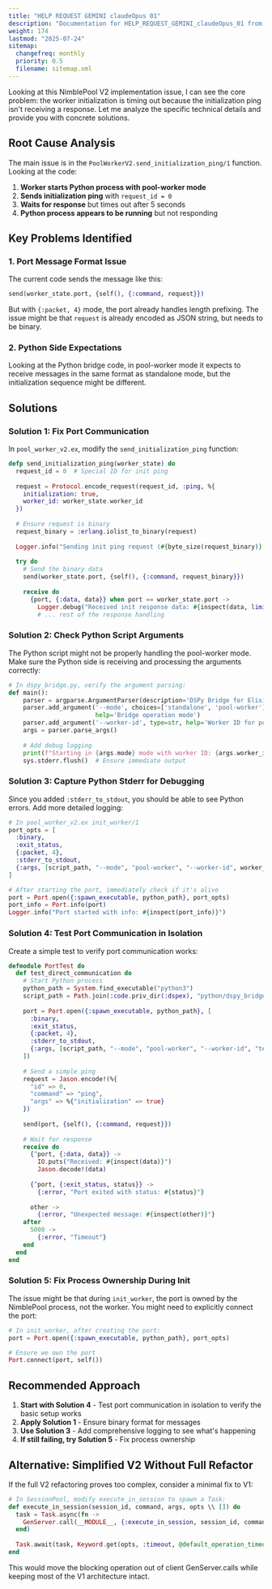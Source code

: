 ```yaml
---
title: "HELP REQUEST GEMINI claudeOpus 01"
description: "Documentation for HELP_REQUEST_GEMINI_claudeOpus_01 from the Dspex repository."
weight: 174
lastmod: "2025-07-24"
sitemap:
  changefreq: monthly
  priority: 0.5
  filename: sitemap.xml
---
```


Looking at this NimblePool V2 implementation issue, I can see the core problem: the worker initialization is timing out because the initialization ping isn't receiving a response. Let me analyze the specific technical details and provide you with concrete solutions.

## Root Cause Analysis

The main issue is in the `PoolWorkerV2.send_initialization_ping/1` function. Looking at the code:

1. **Worker starts Python process with pool-worker mode**
2. **Sends initialization ping** with `request_id = 0`
3. **Waits for response** but times out after 5 seconds
4. **Python process appears to be running** but not responding

## Key Problems Identified

### 1. Port Message Format Issue

The current code sends the message like this:
```elixir
send(worker_state.port, {self(), {:command, request}})
```

But with `{:packet, 4}` mode, the port already handles length prefixing. The issue might be that `request` is already encoded as JSON string, but needs to be binary.

### 2. Python Side Expectations

Looking at the Python bridge code, in pool-worker mode it expects to receive messages in the same format as standalone mode, but the initialization sequence might be different.

## Solutions

### Solution 1: Fix Port Communication

In `pool_worker_v2.ex`, modify the `send_initialization_ping` function:

```elixir
defp send_initialization_ping(worker_state) do
  request_id = 0  # Special ID for init ping
  
  request = Protocol.encode_request(request_id, :ping, %{
    initialization: true,
    worker_id: worker_state.worker_id
  })
  
  # Ensure request is binary
  request_binary = :erlang.iolist_to_binary(request)
  
  Logger.info("Sending init ping request (#{byte_size(request_binary)} bytes): #{inspect(request_binary)}")
  
  try do
    # Send the binary data
    send(worker_state.port, {self(), {:command, request_binary}})
    
    receive do
      {port, {:data, data}} when port == worker_state.port ->
        Logger.debug("Received init response data: #{inspect(data, limit: :infinity)}")
        # ... rest of the response handling
```

### Solution 2: Check Python Script Arguments

The Python script might not be properly handling the pool-worker mode. Make sure the Python side is receiving and processing the arguments correctly:

```python
# In dspy_bridge.py, verify the argument parsing:
def main():
    parser = argparse.ArgumentParser(description='DSPy Bridge for Elixir Integration')
    parser.add_argument('--mode', choices=['standalone', 'pool-worker'], default='standalone',
                        help='Bridge operation mode')
    parser.add_argument('--worker-id', type=str, help='Worker ID for pool-worker mode')
    args = parser.parse_args()
    
    # Add debug logging
    print(f"Starting in {args.mode} mode with worker ID: {args.worker_id}", file=sys.stderr)
    sys.stderr.flush()  # Ensure immediate output
```

### Solution 3: Capture Python Stderr for Debugging

Since you added `:stderr_to_stdout`, you should be able to see Python errors. Add more detailed logging:

```elixir
# In pool_worker_v2.ex init_worker/1
port_opts = [
  :binary,
  :exit_status,
  {:packet, 4},
  :stderr_to_stdout,
  {:args, [script_path, "--mode", "pool-worker", "--worker-id", worker_id]}
]

# After starting the port, immediately check if it's alive
port = Port.open({:spawn_executable, python_path}, port_opts)
port_info = Port.info(port)
Logger.info("Port started with info: #{inspect(port_info)}")
```

### Solution 4: Test Port Communication in Isolation

Create a simple test to verify port communication works:

```elixir
defmodule PortTest do
  def test_direct_communication do
    # Start Python process
    python_path = System.find_executable("python3")
    script_path = Path.join(:code.priv_dir(:dspex), "python/dspy_bridge.py")
    
    port = Port.open({:spawn_executable, python_path}, [
      :binary,
      :exit_status,
      {:packet, 4},
      :stderr_to_stdout,
      {:args, [script_path, "--mode", "pool-worker", "--worker-id", "test"]}
    ])
    
    # Send a simple ping
    request = Jason.encode!(%{
      "id" => 0,
      "command" => "ping",
      "args" => %{"initialization" => true}
    })
    
    send(port, {self(), {:command, request}})
    
    # Wait for response
    receive do
      {^port, {:data, data}} ->
        IO.puts("Received: #{inspect(data)}")
        Jason.decode!(data)
      
      {^port, {:exit_status, status}} ->
        {:error, "Port exited with status: #{status}"}
        
      other ->
        {:error, "Unexpected message: #{inspect(other)}"}
    after
      5000 ->
        {:error, "Timeout"}
    end
  end
end
```

### Solution 5: Fix Process Ownership During Init

The issue might be that during `init_worker`, the port is owned by the NimblePool process, not the worker. You might need to explicitly connect the port:

```elixir
# In init_worker, after creating the port:
port = Port.open({:spawn_executable, python_path}, port_opts)

# Ensure we own the port
Port.connect(port, self())
```

## Recommended Approach

1. **Start with Solution 4** - Test port communication in isolation to verify the basic setup works
2. **Apply Solution 1** - Ensure binary format for messages
3. **Use Solution 3** - Add comprehensive logging to see what's happening
4. **If still failing, try Solution 5** - Fix process ownership

## Alternative: Simplified V2 Without Full Refactor

If the full V2 refactoring proves too complex, consider a minimal fix to V1:

```elixir
# In SessionPool, modify execute_in_session to spawn a Task:
def execute_in_session(session_id, command, args, opts \\ []) do
  task = Task.async(fn ->
    GenServer.call(__MODULE__, {:execute_in_session, session_id, command, args, opts})
  end)
  
  Task.await(task, Keyword.get(opts, :timeout, @default_operation_timeout))
end
```

This would move the blocking operation out of client GenServer.calls while keeping most of the V1 architecture intact.
